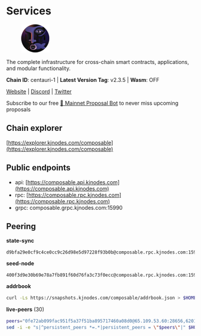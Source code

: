 # Services

<figure><img src="https://raw.githubusercontent.com/kj89/cosmos-images/main/logos/composable.png" alt=""><figcaption></figcaption></figure>

The complete infrastructure for cross-chain smart  contracts, applications, and modular functionality.

**Chain ID**: centauri-1 | **Latest Version Tag**: v2.3.5 | **Wasm**: OFF

[Website](https://www.composable.finance) | [Discord](https://discord.gg/composable) | [Twitter](https://twitter.com/ComposableFin)



Subscribe to our free [🤖 Mainnet Proposal Bot](https://t.me/kjnodes_proposal_bot) to never miss upcoming proposals


## Chain explorer
[https://explorer.kjnodes.com/composable](https://explorer.kjnodes.com/composable)

## Public endpoints

* api: [https://composable.api.kjnodes.com](https://composable.api.kjnodes.com)
* rpc: [https://composable.rpc.kjnodes.com](https://composable.rpc.kjnodes.com)
* grpc: composable.grpc.kjnodes.com:15990

## Peering

**state-sync**

```text
d9bfa29e0cf9c4ce0cc9c26d98e5d97228f93b0b@composable.rpc.kjnodes.com:15956
```

**seed-node**

```text
400f3d9e30b69e78a7fb891f60d76fa3c73f0ecc@composable.rpc.kjnodes.com:15959
```

**addrbook**
```bash
curl -Ls https://snapshots.kjnodes.com/composable/addrbook.json > $HOME/.banksy/config/addrbook.json
```

**live-peers** (30)
```bash
peers="0fe72ab099fac951f5a37f51ba895717460a08d0@65.109.53.60:28656,6201b6958ac3151c53e88c438aa80c42c5b3f740@65.108.238.29:22256,f1417ea1b17234f37ebb67f6ef55aea791e591e8@142.44.213.82:1400,5983e226c8f8ddfe3199d3b8ad016ef961c95a0e@51.91.30.173:3100,3f72dfcaa83c4922dd6e72bc5b9da7840ef8adaa@57.128.96.155:22256,63559b939442512ed82d2ded46d02ab1021ea29a@95.214.55.138:53656,690a53df99c570aef22106bca3b77bec2881bf32@65.21.139.155:26656,efe99b4c22402e91fe630c0c747fe17528e79134@89.58.53.67:26656,92336725dc7fda1504ea5962bb551f2610126377@65.108.198.118:22256,8d70f16094502dcc6a6fb1065b9ab9c958c266d6@65.109.104.72:22256,9e34b95377a50fb64dd86d2f95007c201f58a8e4@94.130.240.229:3000,72e97d478faa181dfbf9c5043b0005b4f339f283@38.146.3.171:22256,2cba1a83afb55d9a86cbbb5054a09e82a768df29@65.21.88.12:2000,e3cd5d7925fc390e34a05129a30409db62cbd2d7@185.119.118.118:3000,3b27aab10ded3765aeb8f3dc70e0f7b2581e4196@141.95.157.139:22256,67852a010896f7d28f0bb649f5e05cda44d71875@144.76.40.53:22256,7ea064d6aa7e54afa00d6354e923eece322363b8@193.26.159.34:39656,4cb008db9c8ae2eb5c751006b977d6910e990c5d@65.108.71.163:2630,253f190c96d14ce98da8b7596385c1593a7be982@65.109.33.48:23656,c7f52f81ee1b1f7107fc78ca2de476c730e00be9@65.109.80.150:2635,a7bd2dcc7204997bfa79918873b5eff994e66802@103.180.28.98:26656,ebc272824924ea1a27ea3183dd0b9ba713494f83@195.3.220.140:26976,1617a476e3a883c2e648ee91120ffecefbbe3a19@65.109.115.119:26656,66f88d35073786c27477ec4ef4bae91989314d28@65.108.232.168:41656,ac4e4746b7c37dd27a0f9f55cf5aca558e1ebc48@65.109.106.172:31656,7f6750ad830510745ace63a35e1d522bcc79ec15@146.190.40.139:26656,b5c878ac1b30c92f8735ff269741f69e581b4b43@65.109.28.226:31656,211a8dd121f7de6e2ed53efe87cba194d0637d49@65.108.8.247:22256,17bfb555c37b79e89af31342f4e068bf4f93e144@65.108.137.39:26656,d9bfa29e0cf9c4ce0cc9c26d98e5d97228f93b0b@65.109.88.38:15956"
sed -i -e "s|^persistent_peers *=.*|persistent_peers = \"$peers\"|" $HOME/.banksy/config/config.toml
```
